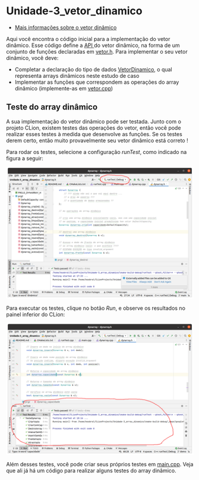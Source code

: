 # Unidade-3_vetor_dinamico

* [Mais informações sobre o vetor dinâmico](https://moodle.ifsc.edu.br/mod/book/view.php?id=650470&chapterid=110230)

Aqui você encontra o código inicial para a implementação do vetor dinâmico. Esse código define a [API ](https://pt.wikipedia.org/wiki/Interface_de_programa%C3%A7%C3%A3o_de_aplica%C3%A7%C3%B5es) do vetor dinâmico, na forma de um conjunto de funções declaradas em [vetor.h](/vetor.h). Para implementar o seu vetor dinâmico, você deve:
* Completar a declaração do tipo de dados [VetorDinamico](https://github.com/IFSC-Engtelecom-Prg2/Unidade-3_array_dinamico/blob/8521f5fd18e1238615197d4581b054725e0ea62d/vetor.h#L14), o qual representa arrays dinâmicos neste estudo de caso
* Implementar as funções que correspondem as operações do array dinâmico (implemente-as em [vetor.cpp](/vetor.cpp))

## Teste do array dinâmico

A sua implementação do vetor dinâmico pode ser testada. Junto com o projeto CLion, existem testes das operações do vetor, então você pode realizar esses testes à medida que desenvolve as funções. Se os testes derem certo, então muito provavelmente seu vetor dinâmico está correto !

Para rodar os testes, selecione a configuração _runTest_, como indicado na figura a seguir:

![Selecionando configuração runTest](pics/clion-dynarray-config.png)

Para executar os testes, clique no botão _Run_, e observe os resultados no painel inferior do CLion:

![Execução dos testes](pics/clion-dynarray-exec-ok.png)

Além desses testes, você pode criar seus próprios testes em [main.cpp](/main.cpp). Veja que ali já há um código para realizar alguns testes do array dinâmico.
